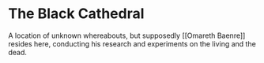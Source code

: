 # The Black Cathedral

A location of unknown whereabouts, but supposedly [[Omareth Baenre]] resides here, conducting his research and experiments on the living and the dead.